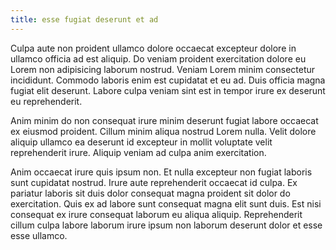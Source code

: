 ```yaml
---
title: esse fugiat deserunt et ad
---
```


Culpa aute non proident ullamco dolore occaecat excepteur dolore in ullamco officia ad est aliquip. Do veniam proident exercitation dolore eu Lorem non adipisicing laborum nostrud. Veniam Lorem minim consectetur incididunt. Commodo laboris enim est cupidatat et eu ad. Duis officia magna fugiat elit deserunt. Labore culpa veniam sint est in tempor irure ex deserunt eu reprehenderit.

Anim minim do non consequat irure minim deserunt fugiat labore occaecat ex eiusmod proident. Cillum minim aliqua nostrud Lorem nulla. Velit dolore aliquip ullamco ea deserunt id excepteur in mollit voluptate velit reprehenderit irure. Aliquip veniam ad culpa anim exercitation.

Anim occaecat irure quis ipsum non. Et nulla excepteur non fugiat laboris sunt cupidatat nostrud. Irure aute reprehenderit occaecat id culpa. Ex pariatur laboris sit duis dolor consequat magna proident sit dolor do exercitation. Quis ex ad labore sunt consequat magna elit sunt duis. Est nisi consequat ex irure consequat laborum eu aliqua aliquip. Reprehenderit cillum culpa labore laborum irure ipsum non laborum deserunt dolor et esse esse ullamco.